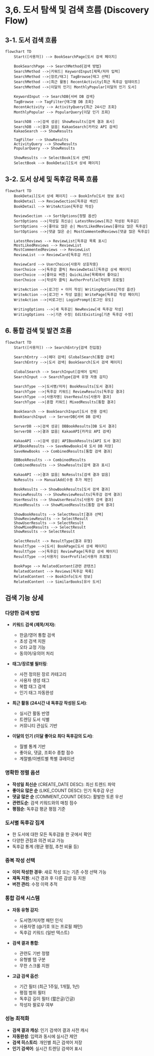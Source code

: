 # 3,6. 도서 탐색 및 검색 흐름 (Discovery Flow)

## 3-1. 도서 검색 흐름

```mermaid
flowchart TD
    Start([사용자]) --> BookSearchPage[도서 검색 페이지]
    
    BookSearchPage --> SearchMethod{검색 방법}
    SearchMethod -->|키워드| KeywordInput[제목/저자 입력]
    SearchMethod -->|장르/태그| TagBrowse[태그 선택]
    SearchMethod -->|최근 활동| RecentActivity[최근 독후감 업데이트]
    SearchMethod -->|이달의 인기| MonthlyPopular[이달의 인기 도서]
    
    KeywordInput --> SearchDB{서버 DB 검색}
    TagBrowse --> TagFilter{태그별 DB 조회}
    RecentActivity --> ActivityQuery{최근 24시간 조회}
    MonthlyPopular --> PopularQuery{이달 인기 조회}
    
    SearchDB -->|검색 성공| ShowResults[검색 결과 표시]
    SearchDB -->|결과 없음| KakaoSearch[카카오 API 검색]
    KakaoSearch --> ShowResults
    
    TagFilter --> ShowResults
    ActivityQuery --> ShowResults
    PopularQuery --> ShowResults
    
    ShowResults --> SelectBook[도서 선택]
    SelectBook --> BookDetail[도서 상세 페이지]
```

## 3-2. 도서 상세 및 독후감 목록 흐름

```mermaid
flowchart TD
    BookDetail[도서 상세 페이지] --> BookInfo[도서 정보 표시]
    BookDetail --> ReviewSection[독후감 섹션]
    BookDetail --> WriteAction{독후감 작성}
    
    ReviewSection --> SortOptions{정렬 옵션}
    SortOptions -->|작성일 최신순| LatestReviews[최근 작성된 독후감]
    SortOptions -->|좋아요 많은 순| MostLikedReviews[좋아요 많은 독후감]
    SortOptions -->|댓글 많은 순| MostCommentedReviews[댓글 많은 독후감]
    
    LatestReviews --> ReviewList[독후감 목록 표시]
    MostLikedReviews --> ReviewList
    MostCommentedReviews --> ReviewList
    ReviewList --> ReviewCard[독후감 카드]
    
    ReviewCard --> UserChoice{사용자 상호작용}
    UserChoice -->|독후감 클릭| ReviewDetail[독후감 상세 페이지]
    UserChoice -->|좋아요 버튼| QuickLike[목록에서 좋아요]
    UserChoice -->|작성자 클릭| AuthorProfile[작성자 프로필]
    
    WriteAction -->|로그인 + 이미 작성| WritingOptions{작성 옵션}
    WriteAction -->|로그인 + 작성 없음| WritePage[독후감 작성 페이지]
    WriteAction -->|비로그인| LoginPrompt[로그인 유도]
    
    WritingOptions -->|새 독후감| NewReview[새 독후감 작성]
    WritingOptions -->|기존 수정| EditExisting[기존 독후감 수정]
```

## 6. 통합 검색 및 발견 흐름

```mermaid
flowchart TD
    Start([사용자]) --> SearchEntry{검색 진입점}
    
    SearchEntry -->|헤더 검색| GlobalSearch[통합 검색]
    SearchEntry -->|도서 검색| BookSearch[도서 검색 페이지]
    
    GlobalSearch --> SearchInput[검색어 입력]
    SearchInput --> SearchType{검색 유형 자동 감지}
    
    SearchType -->|도서명/저자| BookResults[도서 결과]
    SearchType -->|독후감 키워드| ReviewResults[독후감 결과]
    SearchType -->|사용자명| UserResults[사용자 결과]
    SearchType -->|혼합 키워드| MixedResults[통합 결과]
    
    BookSearch --> BookSearchInput[도서 전용 검색]
    BookSearchInput --> ServerDB{서버 DB 검색}
    
    ServerDB -->|검색 성공| DBBookResults[DB 도서 결과]
    ServerDB -->|결과 없음| KakaoAPI{카카오 API 검색}
    
    KakaoAPI -->|검색 성공| APIBookResults[API 도서 결과]
    APIBookResults --> SaveNewBooks[새 도서 DB 저장]
    SaveNewBooks --> CombinedResults[통합 검색 결과]
    
    DBBookResults --> CombinedResults
    CombinedResults --> ShowResults[검색 결과 표시]
    
    KakaoAPI -->|결과 없음| NoResults[검색 결과 없음]
    NoResults --> ManualAdd[수동 추가 제안]
    
    BookResults --> ShowBookResults[도서 검색 결과]
    ReviewResults --> ShowReviewResults[독후감 검색 결과]
    UserResults --> ShowUserResults[사용자 검색 결과]
    MixedResults --> ShowMixedResults[통합 검색 결과]
    
    ShowBookResults --> SelectResult[결과 선택]
    ShowReviewResults --> SelectResult
    ShowUserResults --> SelectResult
    ShowMixedResults --> SelectResult
    ShowResults --> SelectResult
    
    SelectResult --> ResultType{결과 유형}
    ResultType -->|도서| BookPage[도서 상세 페이지]
    ResultType -->|독후감| ReviewPage[독후감 상세 페이지]
    ResultType -->|사용자| UserProfile[사용자 프로필]
    
    BookPage --> RelatedContent[관련 콘텐츠]
    RelatedContent --> Reviews[독후감 목록]
    RelatedContent --> BookInfo[도서 정보]
    RelatedContent --> SimilarBooks[유사 도서]
```

## 검색 기능 상세

### 다양한 검색 방법
- **키워드 검색 (제목/저자)**:
  - 한글/영어 통합 검색
  - 초성 검색 지원
  - 오타 교정 기능
  - 동의어/유의어 처리

- **태그/장르별 필터링**:
  - 사전 정의된 장르 카테고리
  - 사용자 생성 태그
  - 복합 태그 검색
  - 인기 태그 자동완성

- **최근 활동 (24시간 내 독후감 작성된 도서)**:
  - 실시간 활동 반영
  - 트렌딩 도서 식별
  - 커뮤니티 관심도 기반

- **이달의 인기 (이달 좋아요 최다 독후감의 도서)**:
  - 월별 통계 기반
  - 좋아요, 댓글, 조회수 종합 점수
  - 계절별/이벤트별 특별 큐레이션

### 명확한 정렬 옵션
- **작성일 최신순** (CREATE_DATE DESC): 최신 트렌드 파악
- **좋아요 많은 순** (LIKE_COUNT DESC): 인기 독후감 우선
- **댓글 많은 순** (COMMENT_COUNT DESC): 활발한 토론 우선
- **관련도순**: 검색 키워드와의 매칭 점수
- **평점순**: 독후감 평균 평점 기준

### 도서별 독후감 집계
- 한 도서에 대한 모든 독후감을 한 곳에서 확인
- 다양한 관점과 의견 비교 가능
- 독후감 통계 (평균 평점, 추천 비율 등)

### 중복 작성 선택
- **이미 작성한 경우**: 새로 작성 또는 기존 수정 선택 가능
- **재독 지원**: 시간 경과 후 다른 감상 등 지원
- **버전 관리**: 수정 이력 추적

### 통합 검색 시스템
- **자동 유형 감지**:
  - 도서명/저자명 패턴 인식
  - 사용자명 (@기호 또는 프로필 패턴)
  - 독후감 키워드 (일반 텍스트)

- **검색 결과 통합**:
  - 관련도 기반 정렬
  - 유형별 탭 구분
  - 무한 스크롤 지원

- **고급 검색 옵션**:
  - 기간 필터 (최근 1주일, 1개월, 1년)
  - 평점 범위 필터
  - 독후감 길이 필터 (짧은글/긴글)
  - 작성자 팔로우 여부

### 성능 최적화
- **검색 결과 캐싱**: 인기 검색어 결과 사전 캐시
- **자동완성**: 입력과 동시에 실시간 제안
- **검색 히스토리**: 개인별 최근 검색어 저장
- **인기 검색어**: 실시간 트렌딩 검색어 표시